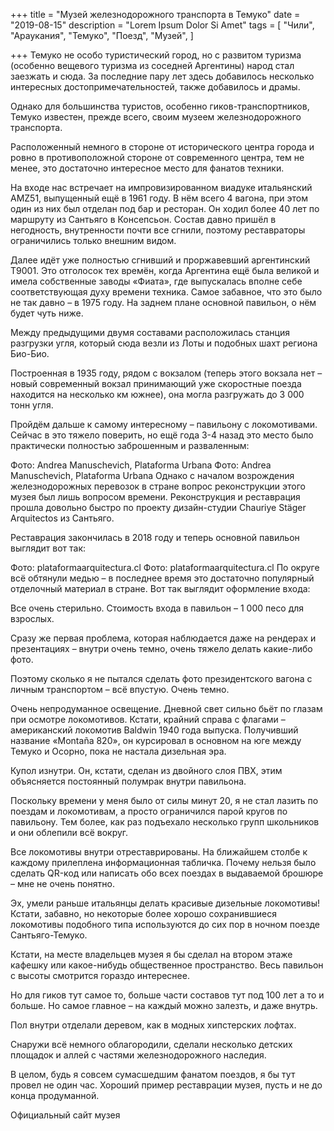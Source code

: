 +++
title = "Музей железнодорожного транспорта в Темуко"
date = "2019-08-15"
description = "Lorem Ipsum Dolor Si Amet"
tags = [
    "Чили",
    "Араукания",
    "Темуко",
    "Поезд",
    "Музей",
]

+++
Темуко не особо туристический город, но с развитом туризма (особенно вещевого туризма из соседней Аргентины) народ стал заезжать и сюда. За последние пару лет здесь добавилось несколько интересных достопримечательностей, также добавилось и драмы.

Однако для большинства туристов, особенно гиков-транспортников, Темуко известен, прежде всего, своим музеем железнодорожного транспорта.


Расположенный немного в стороне от исторического центра города и ровно в противоположной стороне от современного центра, тем не менее, это достаточно интересное место для фанатов техники.

На входе нас встречает на импровизированном виадуке итальянский AMZ51, выпущенный ещё в 1961 году. В нём всего 4 вагона, при этом один из них был отделан под бар и ресторан. Он ходил более 40 лет по маршруту из Сантьяго в Консепсьон. Состав давно пришёл в негодность, внутренности почти все сгнили, поэтому реставраторы ограничились только внешним видом.


Далее идёт уже полностью сгнивший и проржавевший аргентинский Т9001. Это отголосок тех времён, когда Аргентина ещё была великой и имела собственные заводы «Фиата», где выпускалась вполне себе соответствующая духу времени техника. Самое забавное, что это было не так давно – в 1975 году. На заднем плане основной павильон, о нём будет чуть ниже.


Между предыдущими двумя составами расположилась станция разгрузки угля, который сюда везли из Лоты и подобных шахт региона Био-Био.

Построенная в 1935 году, рядом с вокзалом (теперь этого вокзала нет – новый современный вокзал принимающий уже скоростные поезда находится на несколько км южнее), она могла разгружать до 3 000 тонн угля.


Пройдём дальше к самому интересному – павильону с локомотивами. Сейчас в это тяжело поверить, но ещё года 3-4 назад это место было практически полностью заброшенным и разваленным:

Фото: Andrea Manuschevich, Plataforma Urbana
Фото: Andrea Manuschevich, Plataforma Urbana
Однако с началом возрождения железнодорожных перевозок в стране вопрос реконструкции этого музея был лишь вопросом времени. Реконструкция и реставрация прошла довольно быстро по проекту дизайн-студии Chauriye Stäger Arquitectos из Сантьяго.

Реставрация закончилась в 2018 году и теперь основной павильон выглядит вот так:

Фото: plataformaarquitectura.cl
Фото: plataformaarquitectura.cl
По округе всё обтянули медью – в последнее время это достаточно популярный отделочный материал в стране. Вот так выглядит оформление входа:


Все очень стерильно. Стоимость входа в павильон – 1 000 песо для взрослых.


Сразу же первая проблема, которая наблюдается даже на рендерах и презентациях – внутри очень темно, очень тяжело делать какие-либо фото.

Поэтому сколько я не пытался сделать фото президентского вагона с личным транспортом – всё впустую. Очень темно.


Очень непродуманное освещение. Дневной свет сильно бьёт по глазам при осмотре локомотивов. Кстати, крайний справа с флагами – американский локомотив Baldwin 1940 года выпуска. Получивший название «Montaña 820», он курсировал в основном на юге между Темуко и Осорно, пока не настала дизельная эра.


Купол изнутри. Он, кстати, сделан из двойного слоя ПВХ, этим объясняется постоянный полумрак внутри павильона.


Поскольку времени у меня было от силы минут 20, я не стал лазить по поездам и локомотивам, а просто ограничился парой кругов по павильону. Тем более, как раз подъехало несколько групп школьников и они облепили всё вокруг.


Все локомотивы внутри отреставрированы. На ближайшем столбе к каждому прилеплена информационная табличка. Почему нельзя было сделать QR-код или написать обо всех поездах в выдаваемой брошюре – мне не очень понятно.

Эх, умели раньше итальянцы делать красивые дизельные локомотивы! Кстати, забавно, но некоторые более хорошо сохранившиеся локомотивы подобного типа используются до сих пор в ночном поезде Сантьяго-Темуко.


Кстати, на месте владельцев музея я бы сделал на втором этаже кафешку или какое-нибудь общественное пространство. Весь павильон с высоты смотрится гораздо интереснее.



Но для гиков тут самое то, больше части составов тут под 100 лет а то и больше. Но самое главное – на каждый можно залезть, и даже внутрь.



Пол внутри отделали деревом, как в модных хипстерских лофтах.


Снаружи всё немного облагородили, сделали несколько детских площадок и аллей с частями железнодорожного наследия.


В целом, будь я совсем сумасшедшим фанатом поездов, я бы тут провел не один час. Хороший пример реставрации музея, пусть и не до конца продуманной.


Официальный сайт музея
